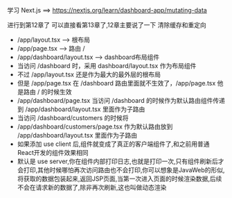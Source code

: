 学习 Next.js ==> https://nextjs.org/learn/dashboard-app/mutating-data

进行到第12章了
可以直接看第13章了,12章主要说了一下 清除缓存和重定向

- /app/layout.tsx --> 根布局
- /app/page.tsx --> 路由 /
- /app/dashboard/layout.tsx --> dashboard布局组件
- 当访问 /dashboard 时，采用 dashboard/layout.tsx 作为布局组件
- 不过 /app/layout.tsx 还是作为最大的最外层的根布局
- 但是 /app/page.tsx 在 /dashboard 路由里面就不生效了，/app/page.tsx 他是路由 / 的时候生效
- /app/dashboard/page.tsx 当访问 /dashboard 的时候作为默认路由组件传递到 /app/dashboard/layout.tsx 里面作为子路由
- 当访问 /dashboard/customers 的时候将
- /app/dashboard/customers/page.tsx 作为默认路由放到 /app/dashboard/layout.tsx 里面作为子路由
- 如果添加 use client 后,组件就变成了真正的客户端组件了,和之前用普通React开发的组件效果相同
- 默认是 use server,你在组件内部打印日志,也就是打印一次,只有组件刷新后才会打印,其他时候哪怕再次访问路由也不会打印,你可以想象是JavaWeb的形似,将获取的数据包装起来,返回JSP页面,当第一次进入页面的时候渲染数据,后续不会在请求新的数据了,除非再次刷新,这也叫做动态渲染
